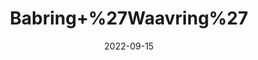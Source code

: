 ---
title: 'Babring+%27Waavring%27'
date: '2022-09-15' 
metatag: '' 
inventory: '0' 
draft: false 
# meta description 
shortDescripton: ''
description: 'Seed'
longdescription: ''
featured: True
# product Price
price: '50.0'
# Product Short Description
shortDescription: ''
productID: '976C9C43-0B2D-ED11-9968-005056B3A416'
type: 'products'
category: 'Seed' 
thumnailproduct: 'https://aminsaddiquidawakhana.eralive.net/images/products/976C9C43-0B2D-ED11-9968-005056B3A4161.png' 
images:
  - image: 'images/products/976C9C43-0B2D-ED11-9968-005056B3A4161.png'  
Variants:
---